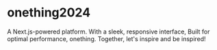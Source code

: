 # onething2024
A Next.js-powered platform. With a sleek, responsive interface, Built for optimal performance, onething. Together, let's inspire and be inspired!
